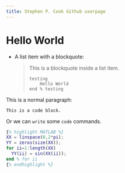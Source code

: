 ```yaml
---
title: Stephen P. Cook Github userpage
---
```


# Hello World

*   A list item with a blockquote:

    > This is a blockquote
    > inside a list item.
    >
    >     testing
    >         Hello World
    >     end % testing

This is a normal paragraph:

    This is a code block.

Or we can `write` some `code` commands.

```MATLAB
{% highlight MATLAB %}
XX = linspace(0,2*pi);
YY = zeros(size(XX));
for ii=1:length(XX)
  YY(ii) = sin(XX(ii));
end % for ii
{% endhighlight %}
```
